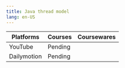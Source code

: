 ```yaml
---
title: Java thread model
lang: en-US
---
```


| Platforms | Courses | Coursewares |
|-----------|---------|-------------|
| YouTube   | Pending |             |
| Dailymotion  | Pending |             |

